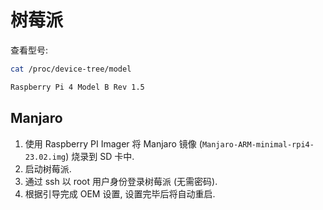 # 树莓派

查看型号:

```sh
cat /proc/device-tree/model
```

```txt
Raspberry Pi 4 Model B Rev 1.5
```

## Manjaro

1. 使用 Raspberry PI Imager 将 Manjaro 镜像 (`Manjaro-ARM-minimal-rpi4-23.02.img`) 烧录到 SD 卡中.
2. 启动树莓派.
3. 通过 ssh 以 root 用户身份登录树莓派 (无需密码).
4. 根据引导完成 OEM 设置, 设置完毕后将自动重启.
